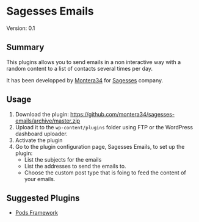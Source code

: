 # Sagesses Emails

Version: 0.1

## Summary

This plugins allows you to send emails in a non interactive way with a random content to a list of contacts several times per day.

It has been developped by [Montera34](https://montera34.com) for [Sagesses](http://sagesses.biz) company.

## Usage

1. Download the plugin: https://github.com/montera34/sagesses-emails/archive/master.zip
2. Upload it to the `wp-content/plugins` folder using FTP or the WordPress dashboard uploader.
3. Activate the plugin
4. Go to the plugin configuration page, Sagesses Emails, to set up the plugin:
	+ List the subjects for the emails
	+ List the addresses to send the emails to.
	+ Choose the custom post type that is foing to feed the content of your emails.

## Suggested Plugins

* [Pods Framework](http://www.podsframework.org/)
